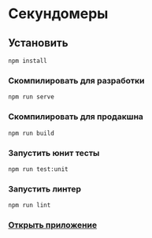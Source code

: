 # Секундомеры

## Установить

```
npm install
```

### Скомпилировать для разработки

```
npm run serve
```

### Скомпилировать для продакшна

```
npm run build
```

### Запустить юнит тесты

```
npm run test:unit
```

### Запустить линтер

```
npm run lint
```

### [Открыть приложение](https://discreet-low.surge.sh)
